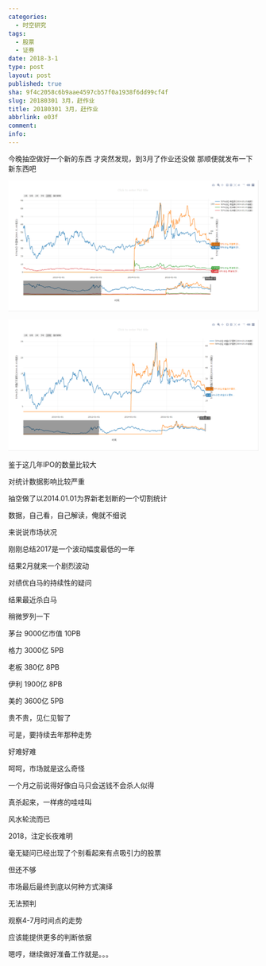 ```yaml
---
categories:
  - 时空研究
tags:
  - 股票
  - 证券
date: 2018-3-1
type: post
layout: post
published: true
sha: 9f4c2058c6b9aae4597cb57f0a1938f6dd99cf4f
slug: 20180301 3月，赶作业
title: 20180301 3月，赶作业
abbrlink: e03f
comment:
info:
---
```

今晚抽空做好一个新的东西
才突然发现，到3月了作业还没做
那顺便就发布一下新东西吧

![20180301-0](/images/20180301-0.gif)

![20180301-1](/images/20180301-1.gif)

鉴于这几年IPO的数量比较大

对统计数据影响比较严重

抽空做了以2014.01.01为界新老划断的一个切割统计

数据，自己看，自己解读，俺就不细说


来说说市场状况

刚刚总结2017是一个波动幅度最低的一年

结果2月就来一个剧烈波动

对绩优白马的持续性的疑问

结果最近杀白马


稍微罗列一下

茅台 9000亿市值 10PB

格力 3000亿  5PB

老板 380亿 8PB

伊利 1900亿 8PB

美的 3600亿 5PB


贵不贵，见仁见智了

可是，要持续去年那种走势

好难好难

呵呵，市场就是这么奇怪

一个月之前说得好像白马只会送钱不会杀人似得

真杀起来，一样疼的哇哇叫

风水轮流而已


2018，注定长夜难明

毫无疑问已经出现了个别看起来有点吸引力的股票

但还不够

市场最后最终到底以何种方式演绎

无法预判

观察4-7月时间点的走势

应该能提供更多的判断依据


嗯哼，继续做好准备工作就是。。。


